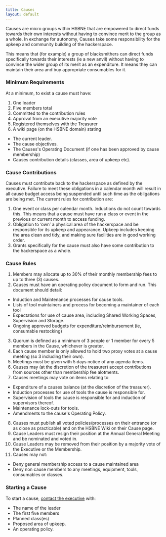 ```yaml
---
title: Causes
layout: default
---
```


Causes are micro groups within HSBNE that are empowered to direct funds towards
their own interests without having to convince merit to the group as a whole. In
exchange for autonomy, Causes take some responsibility for the upkeep and
community building of the hackerspace.

This means that (for example) a group of blacksmithers can direct funds
specifically towards their interests (ie a new anvil) without having to convince
the wider group of its merit as an expenditure. It means they can maintain their
area and buy appropriate consumables for it.

### Minimum Requirements

At a minimum, to exist a cause must have:

1. One leader
2. Five members total
3. Committed to the contribution rules
4. Approval from an executive majority vote
5. Registered themselves with the Treasurer
6. A wiki page (on the HSBNE domain) stating
  * The current leader.
  * The cause objectives.
  * The Causes's Operating Document (if one has been approved by cause membership)
  * Causes contribution details (classes, area of upkeep etc).

### Cause Contributions

Causes must contribute back to the hackerspace as defined by the executive.
Failure to meet these obligations in a calendar month will result in all cause budget access being suspended until such time as the obligations are being met. The current rules for contribution are:

1. One event or class per calendar month. Inductions do not count towards this. This means that a cause must have run a class or event in the previous or current month to access funding.
2. Obligation to ‘own’ a physical area of the hackerspace and be responsible for
   its upkeep and appearance. Upkeep includes keeping the area clean and tidy, and making sure facilities are in good working order.
3. Grants specifically for the cause must also have some contribution to the hackerspace as a whole.

### Cause Rules

1. Members may allocate up to 30% of their monthly membership fees to up to three (3) causes.
2. Causes must have an operating policy document to form and run. This document should detail:
  * Induction and Maintenance processes for cause tools.
  * Lists of tool maintainers and process for becoming a maintainer of each tool
  * Expectations for use of cause area, including Shared Working Spaces, Supervision and Storage.
  * Ongoing approved budgets for expenditure/reimbursement (ie, consumable restocking)
3. Quorum is defined as a minimum of 3 people or 1 member for every 5 members in the Cause, whichever is greater.
4. Each cause member is only allowed to hold two proxy votes at a cause meeting (so 3 including their own).
5. Meetings must be given with 5 days notice of any agenda items.
6. Causes may (at the discretion of the treasurer) accept contributions from
   sources other than membership fee alotments.
7. Causes meetings may vote on items relating to:
  * Expenditure of a causes balance (at the discretion of the treasurer).
  * Induction processes for use of tools the cause is responsible for.
  * Supervision of tools the cause is responsible for and induction of supervisors thereof.
  * Maintenance lock-outs for tools.
  * Amendments to the cause's Operating Policy.
8. Causes must publish all voted policies/processes on their entrance (or as close as practicable) and on the HSBNE Wiki on their Cause page.
9. Cause Leaders must resign their position at the Annual General Meeting and be nominated and voted in.
10. Cause Leaders may be removed from their position by a majority vote of the Executive or the Membership.
11. Causes may not:
  * Deny general membership access to a cause maintained area
  * Deny non cause members to any meetings, equipment, tools, consumables or classes.

### Starting a Cause

To start a cause, [contact the executive](mailto:executive@hsbne.org) with:

* The name of the leader
* The first five members
* Planned class(es)
* Proposed area of upkeep.
* An operating policy.
